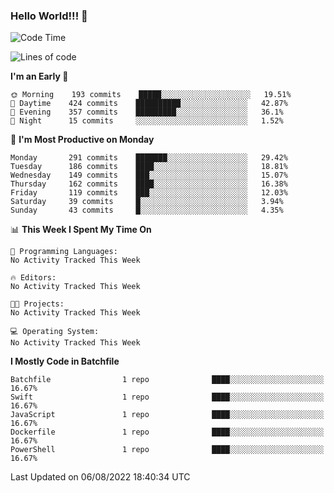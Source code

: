 ### Hello World!!! 👋

<!--
**kekotek/kekotek** is a ✨ _special_ ✨ repository because its `README.md` (this file) appears on your GitHub profile.

Here are some ideas to get you started:

- 🔭 I’m currently working on ...
- 🌱 I’m currently learning ...
- 👯 I’m looking to collaborate on ...
- 🤔 I’m looking for help with ...
- 💬 Ask me about ...
- 📫 How to reach me: ...
- 😄 Pronouns: ...
- ⚡ Fun fact: ...
-->

<!--START_SECTION:waka-->
![Code Time](http://img.shields.io/badge/Code%20Time-0%20secs-blue)

![Lines of code](https://img.shields.io/badge/From%20Hello%20World%20I%27ve%20Written-19%20Thousand%20lines%20of%20code-blue)

**I'm an Early 🐤** 

```text
🌞 Morning    193 commits    █████░░░░░░░░░░░░░░░░░░░░   19.51% 
🌆 Daytime    424 commits    ██████████░░░░░░░░░░░░░░░   42.87% 
🌃 Evening    357 commits    █████████░░░░░░░░░░░░░░░░   36.1% 
🌙 Night      15 commits     ░░░░░░░░░░░░░░░░░░░░░░░░░   1.52%

```
📅 **I'm Most Productive on Monday** 

```text
Monday       291 commits    ███████░░░░░░░░░░░░░░░░░░   29.42% 
Tuesday      186 commits    ████░░░░░░░░░░░░░░░░░░░░░   18.81% 
Wednesday    149 commits    ███░░░░░░░░░░░░░░░░░░░░░░   15.07% 
Thursday     162 commits    ████░░░░░░░░░░░░░░░░░░░░░   16.38% 
Friday       119 commits    ███░░░░░░░░░░░░░░░░░░░░░░   12.03% 
Saturday     39 commits     █░░░░░░░░░░░░░░░░░░░░░░░░   3.94% 
Sunday       43 commits     █░░░░░░░░░░░░░░░░░░░░░░░░   4.35%

```


📊 **This Week I Spent My Time On** 

```text
💬 Programming Languages: 
No Activity Tracked This Week

🔥 Editors: 
No Activity Tracked This Week

🐱‍💻 Projects: 
No Activity Tracked This Week

💻 Operating System: 
No Activity Tracked This Week

```

**I Mostly Code in Batchfile** 

```text
Batchfile                1 repo              ████░░░░░░░░░░░░░░░░░░░░░   16.67% 
Swift                    1 repo              ████░░░░░░░░░░░░░░░░░░░░░   16.67% 
JavaScript               1 repo              ████░░░░░░░░░░░░░░░░░░░░░   16.67% 
Dockerfile               1 repo              ████░░░░░░░░░░░░░░░░░░░░░   16.67% 
PowerShell               1 repo              ████░░░░░░░░░░░░░░░░░░░░░   16.67%

```



 Last Updated on 06/08/2022 18:40:34 UTC
<!--END_SECTION:waka-->
